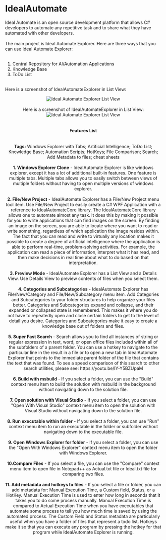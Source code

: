 # IdealAutomate
Ideal Automate is an open source development platform that allows C# developers to automate any repetitive task and to share what they have automated with other developers.<br/><br/>
The main project is Ideal Automate Explorer.  Here are three ways that you can use Ideal Automate Explorer:<br/><br/>
1. Central Repository for AI/Automation Applications<br/>
2. Knowledge Base<br/>
3. ToDo List<br/><br/>

Here is a screenshot of IdealAutomateExplorer in List View:<br/>
<center>
<img src="http://www.idealautomate.com/images/IdealAutomateExplorer.PNG" border="0" alt="Ideal Automate Explorer List View" />
 <br/><br/>
 Here is a screenshot of IdealAutomateExplorer in List View:<br/>
<center>
<img src="http://www.idealautomate.com/images/IdealAutomateExplorerDetailsView.PNG" border="0" alt="Ideal Automate Explorer List View" />

</center><br/><br/>
<center>
<b>Features List</b>
 </center><br/><br/>
<b>Tags:</b> Windows Explorer with Tabs; Artificial Intelligence; ToDo List; Knowledge Base; Automation Scripts; HotKeys; File Comparison; Search; Add Metadata to files; cheat sheets<br/><br/>
<b>1. Windows Explorer Clone</b> - IdealAutomate Explorer is like windows explorer, except it has a lot of additional built-in features. One feature is multiple tabs. Multiple tabs allows you to easily switch between views of multiple folders without having to open multiple versions of windows explorer.<br/><br/>
<b>2. File/New Project</b> -  IdealAutomate Explorer has a File/New Project menu tool item. Use File/New Project to easily create a C# WPF Application with a reference to IdealAutomateCore library. The IdealAutomateCore library allows one to automate almost any task. It does this by making it possible for you to write applications that can find images on the screen. By finding an image on the screen, you are able to locate where you want to read or write something, regardless of which application the image resides within. The fact that you can read and write to virtually any location makes it possible to create a degree of artificial intelligence where the application is able to perform real-time, problem-solving activities. For example, the application can read a piece of information, interpret what it has read, and then make decisions in real time about what to do based on that interpretation.<br/><br/>
<b>3. Preview Mode</b> -  IdealAutomate Explorer has a List View and a Details View. Use Details View to preview contents of files when you select them.<br/><br/>
<b>4. Categories and Subcategories</b> -  IdealAutomate Explorer has File/New/Category and File/New/Subcategory menu item. Add Categories and Subcategories to your folder structures to help organize your files better. Categories and Subcategories expand and collapse, and their expanded or collapsed state is remembered. This makes it where you do not have to repeatedly open and close certain folders to get to the level of detail you desire. Categories and Subcategories make it easy to create a knowledge base out of folders and files.<br/><br/>
<b>5. Super Fast Search</b> -  Search allows you to find all instances of string or regular expression in text, word, or open office files included within all of the subfolders of a parent folder. You can use a hotkey to navigate to the particular line in the result in a file or to open a new tab in IdealAutomate Explorer that points to the immediate parent folder of the file that contains the text that was found. To see a speed comparison of this search to other search utilities, please see: https://youtu.be/IY-Y5BZUpaM<br/><br/>
<b>6. Build with msbuild</b> -  If you select a folder, you can use the "Build" context menu item to build the solution with msbuild in the background without navigating down to the solution file.<br/><br/>
<b>7. Open solution with Visual Studio</b> -  If you select a folder, you can use "Open With Visual Studio" context menu item to open the solution with Visual Studio without navigating down to the solution file. <br/><br/>
<b>8. Run executable within folder</b> -  If you select a folder, you can use "Run" context menu item to run an executable in the folder or subfolder without navigating down to the executable file. <br/><br/>
<b>9. Open Windows Explorer for folder</b> -  If you select a folder, you can use the "Open With Windows Explorer" context menu item to open the folder with Windows Explorer. <br/><br/>
<b>10.Compare Files</b> -  If you select a file, you can use the "Compare" context menu item to open file in Notepad++ as Actual.txt file or Ideal.txt file for comparing two files.<br/><br/>
<b>11. Add metadata and hotkeys to files</b> -  If you select a file or folder, you can add metadata for: Manual Execution Time, a Custom field, Status, or a HotKey. Manual Execution Time is used to enter how long in seconds that it takes you to do some process manually. Manual Execution Time is compared to Actual Execution Time when you have executables that automate some process to tell you how much time is saved by using the automated process. The Custom Field and Status metadata are particularly useful when you have a folder of files that represent a todo list. Hotkeys make it so that you can execute any program by pressing the hotkey for that program while IdealAutomate Explorer is running.<br/><br/>

